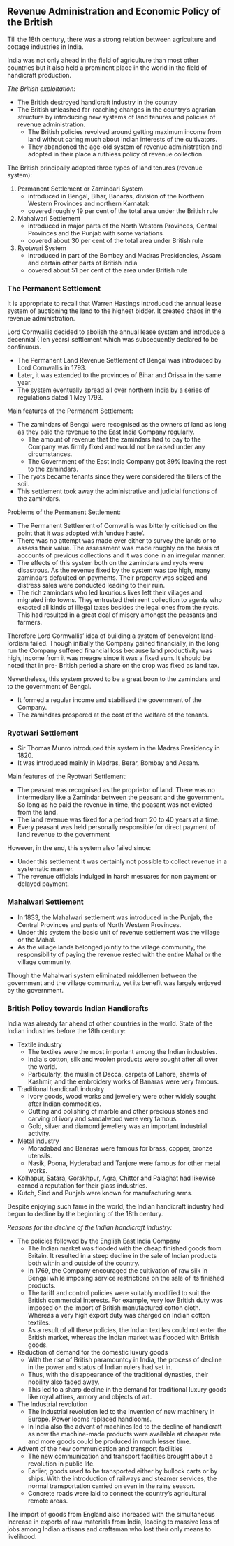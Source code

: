 
## Revenue Administration and Economic Policy of the British

Till the 18th century, there was a strong relation between agriculture and cottage industries in India.

India was not only ahead in the field of agriculture than most other countries but it also held a prominent place in the world in the field of handicraft production.

_The British exploitation:_
* The British destroyed handicraft industry in the country
* The British unleashed far-reaching changes in the country’s agrarian structure by introducing new systems of land tenures and policies of revenue administration.
    - The British policies revolved around getting maximum income from land without caring much about Indian interests of the cultivators.
    - They abandoned the age-old system of revenue administration and adopted in their place a ruthless policy of revenue collection.

The British principally adopted three types of land tenures (revenue system):
1. Permanent Settlement or Zamindari System
    - introduced in Bengal, Bihar, Banaras, division of the Northern Western Provinces and northern Karnatak
    - covered roughly 19 per cent of the total area under the British rule
2. Mahalwari Settlement
    - introduced in major parts of the North Western Provinces, Central Provinces and the Punjab with some variations
    - covered about 30 per cent of the total area under British rule
3. Ryotwari System
    - introduced in part of the Bombay and Madras Presidencies, Assam and certain other parts of British India
    - covered about 51 per cent of the area under British rule

### The Permanent Settlement

It is appropriate to recall that Warren Hastings introduced the annual lease system of auctioning the land to the highest bidder. It created chaos in the revenue administration.

Lord Cornwallis decided to abolish the annual lease system and introduce a decennial (Ten years) settlement which was subsequently declared to be continuous.

* The Permanent Land Revenue Settlement of Bengal was introduced by Lord Cornwallis in 1793.
* Later, it was extended to the provinces of Bihar and Orissa in the same year.
* The system eventually spread all over northern India by a series of regulations dated 1 May 1793.

Main features of the Permanent Settlement:
* The zamindars of Bengal were recognised as the owners of land as long as they paid the revenue to the East India Company regularly.
    - The amount of revenue that the zamindars had to pay to the Company was firmly fixed and would not be raised under any circumstances.
    - The Government of the East India Company got 89% leaving the rest to the zamindars.
* The ryots became tenants since they were considered the tillers of the soil.
* This settlement took away the administrative and judicial functions of the zamindars.

Problems of the Permanent Settlement:
* The Permanent Settlement of Cornwallis was bitterly criticised on the point that it was adopted with ‘undue haste’.
* There was no attempt was made ever either to survey the lands or to assess their value. The assessment was made roughly on the basis of accounts of previous collections and it was done in an irregular manner.
* The effects of this system both on the zamindars and ryots were disastrous. As the revenue fixed by the system was too high, many zamindars defaulted on payments. Their property was seized and distress sales were conducted leading to their ruin.
* The rich zamindars who led luxurious lives left their villages and migrated into towns. They entrusted their rent collection to agents who exacted all kinds of illegal taxes besides the legal ones from the ryots. This had resulted in a great deal of misery amongst the peasants and farmers.

Therefore Lord Cornwallis’ idea of building a system of benevolent land-lordism failed. Though initially the Company gained financially, in the long run the Company suffered financial loss because land productivity was high, income from it was meagre since it was a fixed sum. It should be noted that in pre- British period a share on the crop was fixed as land tax.

Nevertheless, this system proved to be a great boon to the zamindars and to the government of Bengal.
* It formed a regular income and stabilised the government of the Company.
* The zamindars prospered at the cost of the welfare of the tenants.

### Ryotwari Settlement
* Sir Thomas Munro introduced this system in the Madras Presidency in 1820.
* It was introduced mainly in Madras, Berar, Bombay and Assam.

Main features of the Ryotwari Settlement:
* The peasant was recognised as the proprietor of land. There was no intermediary like a Zamindar between the peasant and the government. So long as he paid the revenue in time, the peasant was not evicted from the land.
* The land revenue was fixed for a period from 20 to 40 years at a time.
* Every peasant was held personally responsible for direct payment of land revenue to the government


However, in the end, this system also failed since:
* Under this settlement it was certainly not possible to collect revenue in a systematic manner.
* The revenue officials indulged in harsh mesuares for non payment or delayed payment.

### Mahalwari Settlement
* In 1833, the Mahalwari settlement was introduced in the Punjab, the Central Provinces and parts of North Western Provinces.
* Under this system the basic unit of revenue settlement was the village or the Mahal.
* As the village lands belonged jointly to the village community, the responsibility of paying the revenue rested with the entire Mahal or the village community.

Though the Mahalwari system eliminated middlemen between the government and the village community, yet its benefit was largely enjoyed by the government.

### British Policy towards Indian Handicrafts

India was already far ahead of other countries in the world. State of the Indian industries before the 18th century:

* Textile industry
    - The textiles were the most important among the Indian industries.
    - India's cotton, silk and woolen products were sought after all over the world.
    - Particularly, the muslin of Dacca, carpets of Lahore, shawls of Kashmir, and the embroidery works of Banaras were very famous.
* Traditional handicraft industry
    - Ivory goods, wood works and jewellery were other widely sought after Indian commodities.
    - Cutting and polishing of marble and other precious stones and carving of ivory and sandalwood were very famous.
    - Gold, silver and diamond jewellery was an important industrial activity.
* Metal industry
    - Moradabad and Banaras were famous for brass, copper, bronze utensils.
    - Nasik, Poona, Hyderabad and Tanjore were famous for other metal works.
* Kolhapur, Satara, Gorakhpur, Agra, Chittor and Palaghat had likewise earned a reputation for their glass industries.
* Kutch, Sind and Punjab were known for manufacturing arms.

Despite enjoying such fame in the world, the Indian handicraft industry had begun to decline by the beginning of the 18th century.

_Reasons for the decline of the Indian handicraft industry:_

* The policies followed by the English East India Company
    - The Indian market was flooded with the cheap finished goods from Britain. It resulted in a steep decline in the sale of Indian products both within and outside of the country.
    - In 1769, the Company encouraged the cultivation of raw silk in Bengal while imposing service restrictions on the sale of its finished products.
    - The tariff and control policies were suitably modified to suit the British commercial interests. For example, very low British duty was imposed on the import of British manufactured cotton cloth. Whereas a very high export duty was charged on Indian cotton textiles.
    - As a result of all these policies, the Indian textiles could not enter the British market, whereas the Indian market was flooded with British goods.
* Reduction of demand for the domestic luxury goods
    - With the rise of British paramountcy in India, the process of decline in the power and status of Indian rulers had set in.
    - Thus, with the disappearance of the traditional dynasties, their nobility also faded away.
    - This led to a sharp decline in the demand for traditional luxury goods like royal attires, armory and objects of art.
* The Industrial revolution
    - The Industrial revolution led to the invention of new machinery in Europe. Power looms replaced handlooms.
    - In India also the advent of machines led to the decline of handicraft as now the machine-made products were available at cheaper rate and more goods could be produced in much lesser time.
* Advent of the new communication and transport facilities
    - The new communication and transport facilities brought about a revolution in public life.
    - Earlier, goods used to be transported either by bullock carts or by ships. With the introduction of railways and steamer services, the normal transportation carried on even in the rainy season.
    - Concrete roads were laid to connect the country’s agricultural remote areas.

The import of goods from England also increased with the simultaneous increase in exports of raw materials from India, leading to massive loss of jobs among Indian artisans and craftsman who lost their only means to livelihood.
